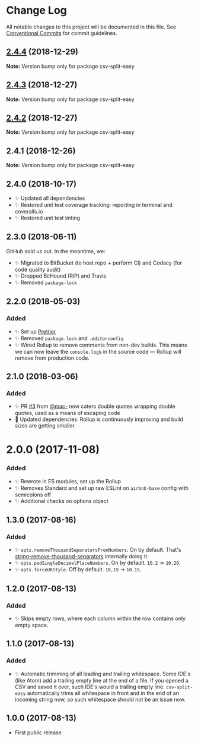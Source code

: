 # Change Log

All notable changes to this project will be documented in this file.
See [Conventional Commits](https://conventionalcommits.org) for commit guidelines.

## [2.4.4](https://bitbucket.org/codsen/codsen/src/master/packages/csv-split-easy/compare/csv-split-easy@2.4.3...csv-split-easy@2.4.4) (2018-12-29)

**Note:** Version bump only for package csv-split-easy





## [2.4.3](https://bitbucket.org/codsen/codsen/src/master/packages/csv-split-easy/compare/csv-split-easy@2.4.2...csv-split-easy@2.4.3) (2018-12-27)

**Note:** Version bump only for package csv-split-easy





## [2.4.2](https://bitbucket.org/codsen/codsen/src/master/packages/csv-split-easy/compare/csv-split-easy@2.4.1...csv-split-easy@2.4.2) (2018-12-27)

**Note:** Version bump only for package csv-split-easy





## 2.4.1 (2018-12-26)

**Note:** Version bump only for package csv-split-easy





## 2.4.0 (2018-10-17)

- ✨ Updated all dependencies
- ✨ Restored unit test coverage tracking: reporting in terminal and coveralls.io
- ✨ Restored unit test linting

## 2.3.0 (2018-06-11)

GitHub sold us out. In the meantime, we:

- ✨ Migrated to BitBucket (to host repo + perform CI) and Codacy (for code quality audit)
- ✨ Dropped BitHound (RIP) and Travis
- ✨ Removed `package-lock`

## 2.2.0 (2018-05-03)

### Added

- ✨ Set up [Prettier](https://prettier.io)
- ✨ Removed `package.lock` and `.editorconfig`
- ✨ Wired Rollup to remove comments from non-dev builds. This means we can now leave the `console.log`s in the source code — Rollup will remove from production code.

## 2.1.0 (2018-03-06)

### Added

- ✨ PR [#3](https://bitbucket.org/codsen/csv-split-easy/pull/3) from [@mac-](https://github.com/mac-) now caters double quotes wrapping double quotes, used as a means of escaping code
- 🔧 Updated dependencies. Rollup is continuously improving and build sizes are getting smaller.

# 2.0.0 (2017-11-08)

### Added

- ✨ Rewrote in ES modules, set up the Rollup
- ✨ Removes Standard and set up raw ESLint on `airbnb-base` config with semicolons off
- ✨ Additional checks on options object

## 1.3.0 (2017-08-16)

### Added

- ✨ `opts.removeThousandSeparatorsFromNumbers`. On by default. That's [string-remove-thousand-separators](https://bitbucket.org/codsen/string-remove-thousand-separators) internally doing it.
- ✨ `opts.padSingleDecimalPlaceNumbers`. On by default. `10.2` → `10.20`.
- ✨ `opts.forceUKStyle`. Off by default. `10,15` → `10.15`.

## 1.2.0 (2017-08-13)

### Added

- ✨ Skips empty rows, where each column within the row contains only empty space.

## 1.1.0 (2017-08-13)

### Added

- ✨ Automatic trimming of all leading and trailing whitespace. Some IDE's (like Atom) add a trailing empty line at the end of a file. If you opened a CSV and saved it over, such IDE's would a trailing empty line. `csv-split-easy` automatically trims all whitespace in front and in the end of an incoming string now, so such whitespace should not be an issue now.

## 1.0.0 (2017-08-13)

- First public release

